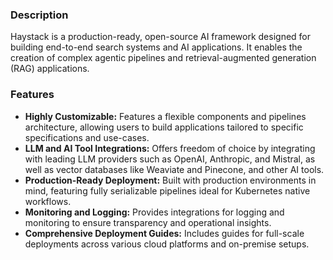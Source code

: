 ### Description
Haystack is a production-ready, open-source AI framework designed for building end-to-end search systems and AI applications. It enables the creation of complex agentic pipelines and retrieval-augmented generation (RAG) applications.

### Features
*   **Highly Customizable:** Features a flexible components and pipelines architecture, allowing users to build applications tailored to specific specifications and use-cases.
*   **LLM and AI Tool Integrations:** Offers freedom of choice by integrating with leading LLM providers such as OpenAI, Anthropic, and Mistral, as well as vector databases like Weaviate and Pinecone, and other AI tools.
*   **Production-Ready Deployment:** Built with production environments in mind, featuring fully serializable pipelines ideal for Kubernetes native workflows.
*   **Monitoring and Logging:** Provides integrations for logging and monitoring to ensure transparency and operational insights.
*   **Comprehensive Deployment Guides:** Includes guides for full-scale deployments across various cloud platforms and on-premise setups.